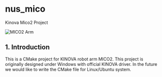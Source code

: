 # nus_mico
Kinova Mico2 Project

![MICO2 Arm](/images/mico-26-2f.jpg)

## 1. Introduction
This is a CMake project for KINOVA robot arm MICO2. This project is originally designed under
Windows with official KINOVA driver. In the future we would like to write the CMake file for Linux/Ubuntu system.



